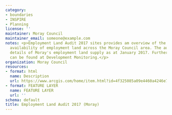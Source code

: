```yaml
---
category:
- boundaries
- INSPIRE
- Planning
license: ''
maintainer: Moray Council
maintainer_email: someone@example.com
notes: <p>Employment Land Audit 2017 sites provides am overview of the supply and
  availability of employment land across the Moray Council area. The audit provides
  details of Moray's employment land supply as at January 2017. Further information
  can be found at Development Monitoring.</p>
organization: Moray Council
resources:
- format: html
  name: Description
  url: https://www.arcgis.com/home/item.html?id=4f325085a09e4460a4246e749c443cc7
- format: FEATURE LAYER
  name: FEATURE LAYER
  url: ''
schema: default
title: Employment Land Audit 2017 (Moray)
---
```

